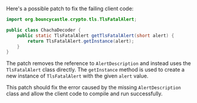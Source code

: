 Here's a possible patch to fix the failing client code:
```java
import org.bouncycastle.crypto.tls.TlsFatalAlert;

public class ChachaDecoder {
    public static TlsFatalAlert getTlsFatalAlert(short alert) {
        return TlsFatalAlert.getInstance(alert);
    }
}
```
The patch removes the reference to `AlertDescription` and instead uses the `TlsFatalAlert` class directly. The `getInstance` method is used to create a new instance of `TlsFatalAlert` with the given `alert` value.

This patch should fix the error caused by the missing `AlertDescription` class and allow the client code to compile and run successfully.